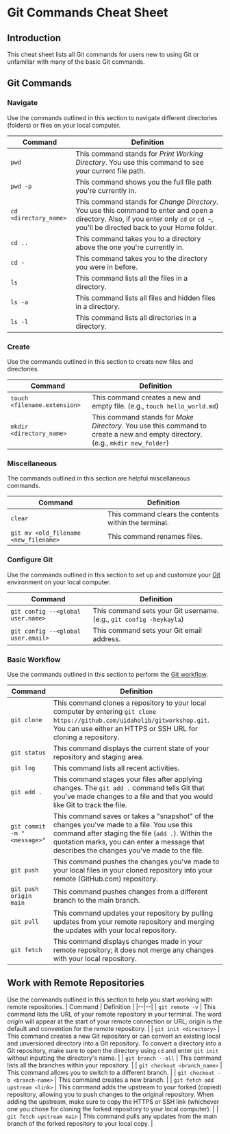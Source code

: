 # Git Commands Cheat Sheet

## Introduction

This cheat sheet lists all Git commands for users new to using Git or unfamiliar with many of the basic Git commands.

## Git Commands

### Navigate

Use the commands outlined in this section to navigate different directories (folders) or files on your local computer.

| Command               | Definition                                                                                                                                                                           |
| --------------------- | ------------------------------------------------------------------------------------------------------------------------------------------------------------------------------------ |
| `pwd`                 | This command stands for _Print Working Directory_. You use this command to see your current file path.                                                                               |
| `pwd -p`              | This command shows you the full file path you're currently in.                                                                                                                       |
| `cd <directory_name>` | This command stands for _Change Directory_. You use this command to enter and open a directory. Also, if you enter only `cd` or `cd ~`, you'll be directed back to your Home folder. |
| `cd ..`               | This command takes you to a directory above the one you're currently in.                                                                                                             |
| `cd -`                | This command takes you to the directory you were in before.                                                                                                                          |
| `ls`                  | This command lists all the files in a directory.                                                                                                                                     |
| `ls -a`               | This command lists all files and hidden files in a directory.                                                                                                                        |
| `ls -l`               | This command lists all directories in a directory.                                                                                                                                   |

### Create

Use the commands outlined in this section to create new files and directories.

| Command                      | Definition                                                                                                                     |
| ---------------------------- | ------------------------------------------------------------------------------------------------------------------------------ |
| `touch <filename.extension>` | This command creates a new and empty file. (e.g., `touch hello_world.md`)                                                      |
| `mkdir <directory_name>`     | This command stands for _Make Directory_. You use this command to create a new and empty directory. (e.g., `mkdir new_folder`) |

### Miscellaneous

The commands outlined in this section are helpful miscellaneous commands.

| Command                               | Definition                                            |
| ------------------------------------- | ----------------------------------------------------- |
| `clear`                               | This command clears the contents within the terminal. |
| `git mv <old_filename <new_filename>` | This command renames files.                           |

### Configure Git

Use the commands outlined in this section to set up and customize your [Git](https://git-scm.com/book/en/v2/Getting-Started-First-Time-Git-Setup) environment on your local computer.

| Command                            | Definition                                                          |
| ---------------------------------- | ------------------------------------------------------------------- |
| `git config --<global user.name>`  | This command sets your Git username. (e.g., `git config -heykayla`) |
| `git config --<global user.email>` | This command sets your Git email address.                           |

### Basic Workflow

Use the commands outlined in this section to perform the [Git workflow](https://uidaholib.github.io/get-git/3workflow.html).

| Command                     | Definition                                                                                                                                                                                                                                    |
| --------------------------- | --------------------------------------------------------------------------------------------------------------------------------------------------------------------------------------------------------------------------------------------- |
| `git clone`                 | This command clones a repository to your local computer by entering `git clone https://github.com/uidaholib/gitworkshop.git`. You can use either an HTTPS or SSH URL for cloning a repository.                                                |
| `git status`                | This command displays the current state of your repository and staging area.                                                                                                                                                                  |
| `git log`                   | This command lists all recent activities.                                                                                                                                                                                                     |
| `git add .`                 | This command stages your files after applying changes. The `git add .` command tells Git that you've made changes to a file and that you would like Git to track the file.                                                                    |
| `git commit -m "<message>"` | This command saves or takes a "snapshot" of the changes you've made to a file. You use this command after staging the file (`add .`). Within the quotation marks, you can enter a message that describes the changes you've made to the file. |
| `git push`                  | This command pushes the changes you've made to your local files in your cloned repository into your remote (GitHub.com) repository.                                                                                                           |
| `git push origin main`      | This command pushes changes from a different branch to the main branch.                                                                                                                                                                       |
| `git pull`                  | This command updates your repository by pulling updates from your remote repository and merging the updates with your local repository.                                                                                                       |
| `git fetch`                 | This command displays changes made in your remote repository; it does not merge any changes with your local repository.                                                                                                                       |

## Work with Remote Repositories

Use the commands outlined in this section to help you start working with remote repositories.
| Command | Definition |
|--|--|
| `git remote -v` | This command lists the URL of your remote repository in your terminal. The word _origin_ will appear at the start of your remote connection or URL; origin is the default and convention for the remote repository. |
| `git init <directory>` | This command creates a new Git repository or can convert an existing local and unversioned directory into a Git repository. To convert a directory into a Git repository, make sure to open the directory using `cd` and enter `git init` without inputting the directory's name. |
| `git branch --all` | This command lists all the branches within your repository. |
| `git checkout <branch_name>` | This command allows you to switch to a different branch. |
| `git checkout -b <branch-name>` | This command creates a new branch. |
| `git fetch add upstream <link>` | This command adds the upstream to your forked (copied) repository, allowing you to push changes to the original repository. When adding the upstream, make sure to copy the HTTPS or SSH link (whichever one you chose for cloning the forked repository to your local computer). |
| `git fetch upstream main` | This command pulls any updates from the main branch of the forked repository to your local copy. |
